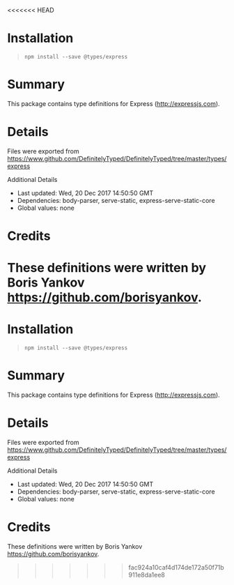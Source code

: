 <<<<<<< HEAD
# Installation
> `npm install --save @types/express`

# Summary
This package contains type definitions for Express (http://expressjs.com).

# Details
Files were exported from https://www.github.com/DefinitelyTyped/DefinitelyTyped/tree/master/types/express

Additional Details
 * Last updated: Wed, 20 Dec 2017 14:50:50 GMT
 * Dependencies: body-parser, serve-static, express-serve-static-core
 * Global values: none

# Credits
These definitions were written by Boris Yankov <https://github.com/borisyankov>.
=======
# Installation
> `npm install --save @types/express`

# Summary
This package contains type definitions for Express (http://expressjs.com).

# Details
Files were exported from https://www.github.com/DefinitelyTyped/DefinitelyTyped/tree/master/types/express

Additional Details
 * Last updated: Wed, 20 Dec 2017 14:50:50 GMT
 * Dependencies: body-parser, serve-static, express-serve-static-core
 * Global values: none

# Credits
These definitions were written by Boris Yankov <https://github.com/borisyankov>.
>>>>>>> fac924a10caf4d174de172a50f71b911e8da1ee8
